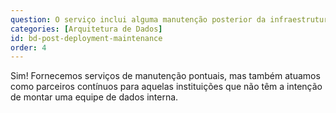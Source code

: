 ```yaml
---
question: O serviço inclui alguma manutenção posterior da infraestrutura?
categories: [Arquitetura de Dados]
id: bd-post-deployment-maintenance
order: 4
---
```


Sim! Fornecemos serviços de manutenção pontuais, mas também atuamos como parceiros contínuos para aquelas instituições que não têm a intenção de montar uma equipe de dados interna.
